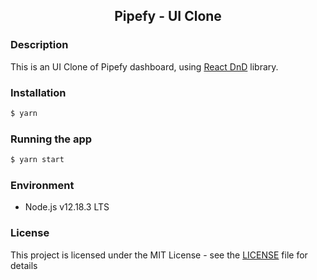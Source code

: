 <h2 align="center">
  Pipefy - UI Clone
</h2>

### Description

This is an UI Clone of Pipefy dashboard, using [React DnD](https://react-dnd.github.io/react-dnd/about) library.

### Installation

```bash
$ yarn
```

### Running the app

```bash
$ yarn start
```

### Environment

- Node.js v12.18.3 LTS

### License

This project is licensed under the MIT License - see the [LICENSE](LICENSE) file for details
